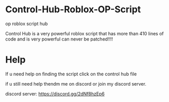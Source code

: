 # Control-Hub-Roblox-OP-Script
op roblox script hub

Control Hub is a very powerful roblox script that has more than 410 lines of code and is very powerful can never be patched!!!!

# Help
If u need help on finding the script click on the control hub file

if u still need help thendm me on discord or join my discord server.


discord server: https://discord.gg/2dNf8hzEp6
